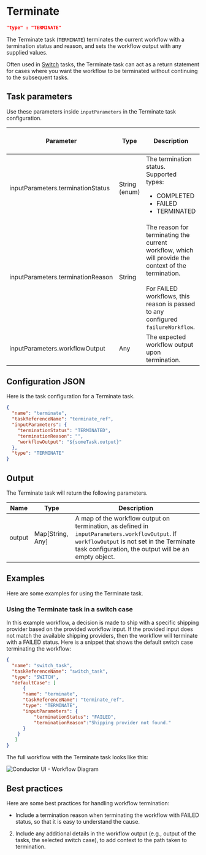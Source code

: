 # Terminate
```json
"type" : "TERMINATE"
```

The Terminate task (`TERMINATE`) terminates the current workflow with a termination status and reason, and sets the workflow output with any supplied values. 

Often used in [Switch](switch-task.md) tasks, the Terminate task can act as a return statement for cases where you want the workflow to be terminated without continuing to the subsequent tasks.

## Task parameters

Use these parameters inside `inputParameters` in the Terminate task configuration.

| Parameter          | Type                | Description                                       | Required / Optional  |
| ------------------ | ------------------- | ------------------------------------------------- | -------------------- |
| inputParameters.terminationStatus | String (enum) | The termination status. Supported types: <ul><li>COMPLETED</li><li>FAILED</li><li>TERMINATED</li></ul>                                   | Required. |
| inputParameters.terminationReason | String | The reason for terminating the current workflow, which will provide the context of the termination. <br/><br/> For FAILED workflows, this reason is passed to any configured `failureWorkflow`. | Optional.         |
| inputParameters.workflowOutput    | Any     | The expected workflow output upon termination.                                                              | Optional.         |


## Configuration JSON
Here is the task configuration for a Terminate task.

```json
{
  "name": "terminate",
  "taskReferenceName": "terminate_ref",
  "inputParameters": {
    "terminationStatus": "TERMINATED",
    "terminationReason": "",
    "workflowOutput": "${someTask.output}"
  },
  "type": "TERMINATE"
}
```


## Output

The Terminate task will return the following parameters.

| Name   | Type | Description                                                                                               |
| ------ | ---- | --------------------------------------------------------------------------------------------------------- |
| output | Map[String, Any]  | A map of the workflow output on termination, as defined in `inputParameters.workflowOutput`. If `workflowOutput` is not set in the Terminate task configuration, the output will be an empty object. |

## Examples

Here are some examples for using the Terminate task.

### Using the Terminate task in a switch case

In this example workflow, a decision is made to ship with a specific shipping provider based on the provided workflow input. If the provided input does not match the available shipping providers, then the workflow will terminate with a FAILED status. Here is a snippet that shows the default switch case terminating the workflow:


```json
{
  "name": "switch_task",
  "taskReferenceName": "switch_task",
  "type": "SWITCH",
  "defaultCase": [
      {
      "name": "terminate",
      "taskReferenceName": "terminate_ref",
      "type": "TERMINATE",
      "inputParameters": {
          "terminationStatus": "FAILED",
          "terminationReason":"Shipping provider not found."
      }      
    }
   ]
}
```

The full workflow with the Terminate task looks like this:

![Conductor UI - Workflow Diagram](Terminate_Task.png)


## Best practices

Here are some best practices for handling workflow termination:

* Include a termination reason when terminating the workflow with FAILED status, so that it is easy to understand the cause.
2. Include any additional details in the workflow output (e.g., output of the tasks, the selected switch case), to add context to the path taken to termination.
